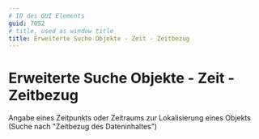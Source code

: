 ```yaml
---
# ID des GUI Elements
guid: 7052
# title, used as window title
title: Erweiterte Suche Objekte - Zeit - Zeitbezug
---
```


# Erweiterte Suche Objekte - Zeit - Zeitbezug

Angabe eines Zeitpunkts oder Zeitraums zur Lokalisierung eines Objekts (Suche nach "Zeitbezug des Dateninhaltes")

